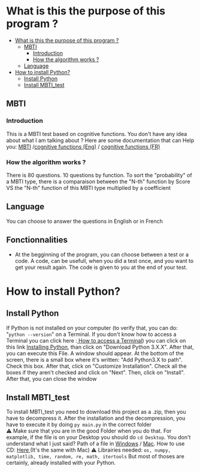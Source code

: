 # What is this the purpose of this program ?

- [What is this the purpose of this program ?](#what-is-this-the-purpose-of-this-program-)
  - [MBTI](#mbti)
    - [Introduction](#introduction)
    - [How the algorithm works ?](#how-the-algorithm-works-)
  - [Language](#language)
- [How to install Python?](#how-to-install-python)
  - [Install Python](#install-python)
  - [Install MBTI_test](#install-mbti_test)
## MBTI

### Introduction

This is a MBTI test based on cognitive functions. You don't have any idea about what I am talking about ? Here are some documentation that can Help you: <a href="https://en.wikipedia.org/wiki/Myers%E2%80%93Briggs_Type_Indicator">MBTI</a>
/<a href="https://www.wellandgood.com/what-are-mbti-functions/">cognitive functions (Eng)</a> / <a href="http://www.16-types.fr/modele/modele-MBTI-6-dynamique.html">cognitive functions (FR)</a>
### How the algorithm works ?
There is 80 questions. 10 questions by function. To sort the "probability" of a MBTI type, there is a comparaison between the "N-th" function by Score VS the "N-th" function of this MBTI type multiplied by a coefficient
## Language
You can choose to answer the questions in English or in French

## Fonctionnalities
- At the begginning of the program, you can choose between a test or a code. A code, can be usefull, when you did a test once, and you want to get your result again. The code is given to you at the end of your test.


# How to install Python?

## Install Python 
If Python is not installed on your computer (to verify that, you can do: "```python --version```" on a Terminal. If you don't know how to access a Terminal you can click here :<a href="https://www.ionos.com/help/email/troubleshooting-mail-basicmail-business/access-the-command-prompt-or-terminal/"> How to access a Terminal</a>) you can click on this link <a href="https://www.python.org/downloads/">Installing Python</a>, than click on "Download Python 3.X.X". After that, you can execute this File. A window should appear. At the bottom of the screen, there is a small box where it's written: "Add Python3.X to path". Check this box. After that, click on "Customize Installation". Check all the boxes if they aren't checked and click on "Next". Then, click on "Install". After that, you can close the window

## Install MBTI_test
To install MBTI_test you need to download this project as a .zip, then you have to decompress it. After the installation and the decompression, you have to execute it by doing ```py main.py``` in the correct folder</br>
**⚠️** Make sure that you are in the good Folder when you do that. For example, if the file is on your Desktop you should do ```cd Desktop```. You don't understand what I just said? Path of a file in <a href="https://www.sony.com/electronics/support/articles/00015251">Windows</a> / <a href="https://www.switchingtomac.com/tutorials/osx/5-ways-to-reveal-the-path-of-a-file-on-macos/">Mac</a>. How to use CD: <a href="https://www.techwalla.com/articles/how-to-use-quotcdquot-command-in-command-prompt-window"> Here </a>(It's the same with Mac) **⚠️**
Librairies needed:
```os, numpy, matplotlib, time, random, re, math, itertools```
But most of thoses are certainly, already installed with your Python.
